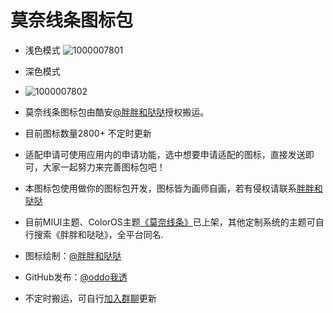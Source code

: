 # 莫奈线条图标包
- 浅色模式
![1000007801](https://github.com/user-attachments/assets/74a998e6-bd1c-411e-8637-665555d88f98)
- 深色模式
- ![1000007802](https://github.com/user-attachments/assets/5af29097-ff17-47e2-9e8b-c57ed7b7a363)

- 莫奈线条图标包由酷安[@胖胖和哒哒](http://qm.qq.com/cgi-bin/qm/qr?_wv=1027&k=wPWWmmFCMz6UvoN-XlazfK-ZrIq-NjsQ&authKey=CSptHTKnPLnyxgud9fZFjt%2BR9qKgc4aYABke1OFr0DgMrcr90qgPb4LhQaeHL%2FdQ&noverify=0&group_code=697097375)授权搬运。

- 目前图标数量2800+ 不定时更新

- 适配申请可使用应用内的申请功能，选中想要申请适配的图标，直接发送即可，大家一起努力来完善图标包吧！

- 本图标包使用做你的图标包开发，图标皆为画师自画，若有侵权请联系[胖胖和哒哒](http://qm.qq.com/cgi-bin/qm/qr?_wv=1027&k=wPWWmmFCMz6UvoN-XlazfK-ZrIq-NjsQ&authKey=CSptHTKnPLnyxgud9fZFjt%2BR9qKgc4aYABke1OFr0DgMrcr90qgPb4LhQaeHL%2FdQ&noverify=0&group_code=697097375)

- 目前MIUI主题、ColorOS主题[《莫奈线条》](https://activity-cdo.heytapimage.com/cdo-activity/static/themeDetailShare/dist/themedetail/index.html?masterId=6526425&region=CN&type=0)已上架，其他定制系统的主题可自行搜索《胖胖和哒哒》，全平台同名.

- 图标绘制：[@胖胖和哒哒](http://www.coolapk.com/u/1066529)

- GitHub发布：[@oddo我透](http://www.coolapk.com/u/30133340)

- 不定时搬运，可自行[加入群聊](http://qm.qq.com/cgi-bin/qm/qr?_wv=1027&k=wPWWmmFCMz6UvoN-XlazfK-ZrIq-NjsQ&authKey=CSptHTKnPLnyxgud9fZFjt%2BR9qKgc4aYABke1OFr0DgMrcr90qgPb4LhQaeHL%2FdQ&noverify=0&group_code=697097375)更新
